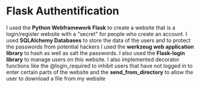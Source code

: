 # Flask Authentification

I used the **Python Webframework Flask** to create a website that is a login/register website with a "secret" for people who create an account. 
I used **SQLAlchemy Databases** to store the data of the users and to protect the passwords from potential hackers I used the **werkzeug web application library** to hash as well as salt the passwords. I also used the **Flask-login library** to manage users on this website. I also implemented decorator functions like the @login_required to inhibit users that have not logged in to enter certain parts of the website and the **send_from_directory** to allow the user to download a file from my website 
